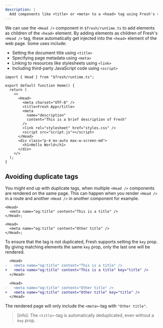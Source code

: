 ```yaml
---
description: |
  Add components like <title> or <meta> to a <head> tag using Fresh's <Head> component.
---
```


We can use the `<Head />` component in `$fresh/runtime.ts` to add elements as
children of the `<head>` element. By adding elements as children of Fresh's
`<Head />` tag, these automatically get injected into the `<head>` element of
the web page. Some uses include:

- Setting the document title using `<title>`
- Specifying page metadata using `<meta>`
- Linking to resources like stylesheets using `<link>`
- Including third-party JavaScript code using `<script>`

```tsx routes/index.tsx
import { Head } from "$fresh/runtime.ts";

export default function Home() {
  return (
    <>
      <Head>
        <meta charset="UTF-8" />
        <title>Fresh App</title>
        <meta
          name="description"
          content="This is a brief description of Fresh"
        />
        <link rel="stylesheet" href="styles.css" />
        <script src="script.js"></script>
      </Head>
      <div class="p-4 mx-auto max-w-screen-md">
        <h1>Hello World</h1>
      </div>
    </>
  );
}
```

## Avoiding duplicate tags

You might end up with duplicate tags, when multiple `<Head />` components are
rendered on the same page. This can happen when you render `<Head />` in a route
and another `<Head />` in another component for example.

```tsx routes/page-a.tsx
<Head>
  <meta name="og:title" content="This is a title" />
</Head>;
```

```tsx components/MyTitle.tsx
<Head>
  <meta name="og:title" content="Other title" />
</Head>;
```

To ensure that the tag is not duplicated, Fresh supports setting the `key` prop.
By giving matching elements the same `key` prop, only the last one will be
rendered.

```diff routes/page-a.tsx
  <Head>
-   <meta name="og:title" content="This is a title" />
+   <meta name="og:title" content="This is a title" key="title" />
  </Head>
```

```diff components/MyTitle.tsx
  <Head>
-   <meta name="og:title" content="Other title" />
+   <meta name="og:title" content="Other title" key="title" />
  </Head>
```

The rendered page will only include the `<meta>`-tag with `"Other title"`.

> [info]: The `<title>`-tag is automatically deduplicated, even without a `key`
> prop.
